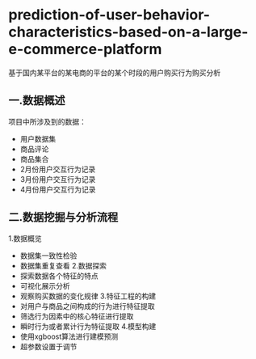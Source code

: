 # prediction-of-user-behavior-characteristics-based-on-a-large-e-commerce-platform

基于国内某平台的某电商的平台的某个时段的用户购买行为购买分析
## 一.数据概述
项目中所涉及到的数据：
- 用户数据集
- 商品评论
- 商品集合
- 2月份用户交互行为记录
- 3月份用户交互行为记录
- 4月份用户交互行为记录

## 二.数据挖掘与分析流程
1.数据概览
  - 数据集一致性检验
  - 数据集重复查看
2.数据探索
  - 探索数据各个特征的特点
  - 可视化展示分析
  - 观察购买数据的变化规律
3.特征工程的构建
  - 对用户与商品之间构成的行为进行特征提取
  - 筛选行为因素中的核心特征进行提取
  - 瞬时行为或者累计行为特征提取
4.模型构建
  - 使用xgboost算法进行建模预测
  - 超参数设置于调节
